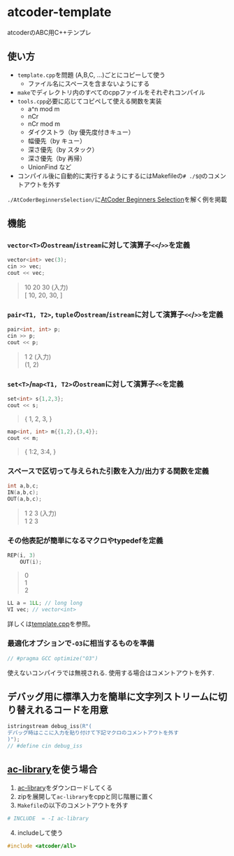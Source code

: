 # atcoder-template
atcoderのABC用C++テンプレ

## 使い方
- `template.cpp`を問題 (A,B,C, ...)ごとにコピーして使う
    - ファイル名にスペースを含まないようにする
- `make`でディレクトリ内のすべてのcppファイルをそれぞれコンパイル
- `tools.cpp`必要に応じてコピペして使える関数を実装
    - a^n mod m
    - nCr
    - nCr mod m
    - ダイクストラ（by 優先度付きキュー）
    - 幅優先（by キュー）
    - 深さ優先（by スタック）
    - 深さ優先（by 再帰）
    - UnionFind
    など
- コンパイル後に自動的に実行するようにするにはMakefileの`# ./$@`のコメントアウトを外す

`./AtCoderBeginnersSelection/`に[AtCoder Beginners Selection](https://atcoder.jp/contests/abs/tasks)を解く例を掲載


## 機能
### `vector<T>`の`ostream`/`istream`に対して演算子`<<`/`>>`を定義
```c++
vector<int> vec(3);
cin >> vec;
cout << vec;
```
>10 20 30 (入力)<br>
>[ 10, 20, 30, ]

### `pair<T1, T2>`, `tuple`の`ostream`/`istream`に対して演算子`<<`/`>>`を定義
```c++
pair<int, int> p;
cin >> p;
cout << p;
```
>1 2 (入力)<br>
>(1, 2)

### `set<T>`/`map<T1, T2>`の`ostream`に対して演算子`<<`を定義
```c++
set<int> s{1,2,3};
cout << s;
```
>{ 1, 2, 3, }
```c++
map<int, int> m{{1,2},{3,4}};
cout << m;
```
>{ 1:2, 3:4, }

### スペースで区切って与えられた引数を入力/出力する関数を定義
```c++
int a,b,c;
IN(a,b,c);
OUT(a,b,c);
```
>1 2 3 (入力)<br>
>1 2 3

### その他表記が簡単になるマクロやtypedefを定義
```c++
REP(i, 3)
    OUT(i);
```
>0<br>
>1<br>
>2<br>

```c++
LL a = 1LL; // long long
VI vec; // vector<int>
```

詳しくは[template.cpp](./template.cpp)を参照。

### 最適化オプションで`-O3`に相当するものを準備
```c++
// #pragma GCC optimize("O3")
```
使えないコンパイラでは無視される. 使用する場合はコメントアウトを外す. 

## デバッグ用に標準入力を簡単に文字列ストリームに切り替えれるコードを用意
```c++
istringstream debug_iss(R"(
デバッグ時はここに入力を貼り付けて下記マクロのコメントアウトを外す
)");
// #define cin debug_iss
```

## [ac-library](https://atcoder.github.io/ac-library/document_ja/index.html)を使う場合
1. [ac-library](https://github.com/atcoder/ac-library/releases)をダウンロードしてくる
2. zipを展開して`ac-library`をcppと同じ階層に置く
3. `Makefile`の以下のコメントアウトを外す
```makefile
# INCLUDE  = -I ac-library
```
4. includeして使う
```c++
#include <atcoder/all>
```
